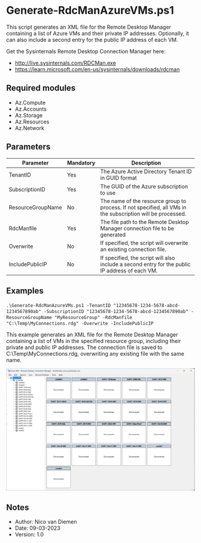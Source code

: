 # Generate-RdcManAzureVMs.ps1

This script generates an XML file for the Remote Desktop Manager containing a list of Azure VMs and their private IP addresses. Optionally, it can also include a second entry for the public IP address of each VM.

Get the Sysinternals Remote Desktop Connection Manager here:
- http://live.sysinternals.com/RDCMan.exe
- https://learn.microsoft.com/en-us/sysinternals/downloads/rdcman

## Required modules

- Az.Compute
- Az.Accounts
- Az.Storage
- Az.Resources
- Az.Network

## Parameters

|Parameter|Mandatory|Description|
|-----|-----|----|
|TenantID|Yes|The Azure Active Directory Tenant ID in GUID format|
|SubscriptionID|Yes|The GUID of the Azure subscription to use
|ResourceGroupName|No|The name of the resource group to process. If not specified, all VMs in the subscription will be processed.
|RdcManfile|Yes|The file path to the Remote Desktop Manager connection file to be generated
|Overwrite|No|If specified, the script will overwrite an existing connection file.
|IncludePublicIP|No|If specified, the script will also include a second entry for the public IP address of each VM.

## Examples

```
.\Generate-RdcManAzureVMs.ps1 -TenantID "12345678-1234-5678-abcd-1234567890ab" -SubscriptionID "12345678-1234-5678-abcd-1234567890ab" -ResourceGroupName "MyResourceGroup" -RdcManfile "C:\Temp\MyConnections.rdg" -Overwrite -IncludePublicIP
```

This example generates an XML file for the Remote Desktop Manager containing a list of VMs in the specified resource group, including their private and public IP addresses. The connection file is saved to C:\Temp\MyConnections.rdg, overwriting any existing file with the same name.

<img src=./Media/RDCMan.png alt="Remote Desktop Connection Manager screenshot">

## Notes

- Author: Nico van Diemen
- Date: 09-03-2023
- Version: 1.0
